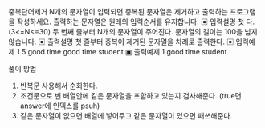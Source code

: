 중복단어제거
N개의 문자열이 입력되면 중복된 문자열은 제거하고 출력하는 프로그램을 작성하세요.
출력하는 문자열은 원래의 입력순서를 유지합니다.
▣ 입력설명
첫 다.(3<=N<=30)
두 번째 줄부터 N개의 문자열이 주어진다. 문자열의 길이는 100을 넘지 않습니다.
▣ 출력설명
첫 줄부터 중복이 제거된 문자열을 차례로 출력한다.
▣ 입력예제 1
5
good
time
good
time
student
▣ 출력예제 1
good
time
student

풀이 방법

1. 반복문 사용해서 순회한다.
2. 조건문으로 빈 배열안에 같은 문자열을 포함하고 있는지 검사해준다.
   (true면 answer에 인덱스를 psuh)
3. 같은 문자열이 없으면 배열에 넣어주고 같은 문자열이 있으면 패쓰해준다.
